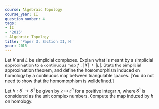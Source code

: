 ```yaml
---
course: Algebraic Topology
course_year: II
question_number: 4
tags:
- II
- '2015'
- Algebraic Topology
title: 'Paper 3, Section II, H '
year: 2015
---
```




Let $K$ and $L$ be simplicial complexes. Explain what is meant by a simplicial approximation to a continuous map $f:|K| \rightarrow|L|$. State the simplicial approximation theorem, and define the homomorphism induced on homology by a continuous map between triangulable spaces. [You do not need to show that the homomorphism is welldefined.]

Let $h: S^{1} \rightarrow S^{1}$ be given by $z \mapsto z^{n}$ for a positive integer $n$, where $S^{1}$ is considered as the unit complex numbers. Compute the map induced by $h$ on homology.